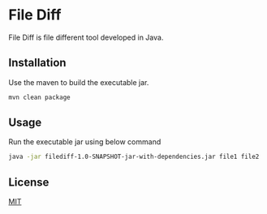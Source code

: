 # File Diff

File Diff is file different tool developed in Java.

## Installation

Use the maven to build the executable jar.

```bash
mvn clean package
```

## Usage
Run the executable jar using below command

```bash
java -jar filediff-1.0-SNAPSHOT-jar-with-dependencies.jar file1 file2
```

## License

[MIT](https://choosealicense.com/licenses/mit/)